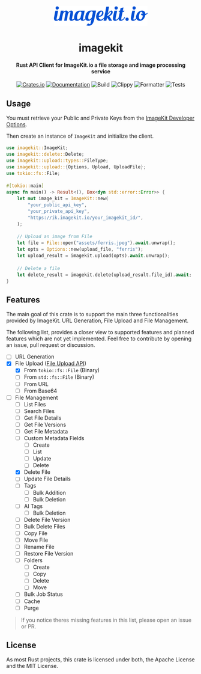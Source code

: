 <div>
  <div align="center">
    <img
      alt="ImageKit Logo"
      src="https://raw.githubusercontent.com/EstebanBorai/imagekit/main/assets/imagekit.svg"
      height="52"
      width="250"
    />
  </div>
  <h1 align="center">imagekit</h1>
  <h4 align="center">
    Rust API Client for ImageKit.io a file storage and image processing
    service
  </h4>
</div>

<div align="center">

  [![Crates.io](https://img.shields.io/crates/v/imagekit.svg)](https://crates.io/crates/imagekit)
  [![Documentation](https://docs.rs/imagekit/badge.svg)](https://docs.rs/imagekit)
  ![Build](https://github.com/EstebanBorai/imagekit/workflows/build/badge.svg)
  ![Clippy](https://github.com/EstebanBorai/imagekit/workflows/clippy/badge.svg)
  ![Formatter](https://github.com/EstebanBorai/imagekit/workflows/fmt/badge.svg)
  ![Tests](https://github.com/EstebanBorai/imagekit/workflows/test/badge.svg)

</div>

## Usage

You must retrieve your Public and Private Keys from the
[ImageKit Developer Options][1].

Then create an instance of `ImageKit` and initialize the client.

```rust
use imagekit::ImageKit;
use imagekit::delete::Delete;
use imagekit::upload::types::FileType;
use imagekit::upload::{Options, Upload, UploadFile};
use tokio::fs::File;

#[tokio::main]
async fn main() -> Result<(), Box<dyn std::error::Error>> {
    let mut image_kit = ImageKit::new(
        "your_public_api_key",
        "your_private_api_key",
        "https://ik.imagekit.io/your_imagekit_id/",
    );

    // Upload an image from File
    let file = File::open("assets/ferris.jpeg").await.unwrap();
    let opts = Options::new(upload_file, "ferris");
    let upload_result = imagekit.upload(opts).await.unwrap();

    // Delete a file
    let delete_result = imagekit.delete(upload_result.file_id).await;
}
```

## Features

The main goal of this crate is to support the main three functionalities
provided by ImageKit. URL Generation, File Upload and File Management.

The following list, provides a closer view to supported features and planned
features which are not yet implemented. Feel free to contribute by opening
an issue, pull request or discussion.

- [ ] URL Generation
- [x] File Upload ([File Upload API][2])
  - [x] From `tokio::fs::File` (Binary)
  - [ ] From `std::fs::File` (Binary)
  - [ ] From URL
  - [ ] From Base64
- [ ] File Management
  - [ ] List Files
  - [ ] Search Files
  - [ ] Get File Details
  - [ ] Get File Versions
  - [ ] Get File Metadata
  - [ ] Custom Metadata Fields
    - [ ] Create
    - [ ] List
    - [ ] Update
    - [ ] Delete
  - [x] Delete File
  - [ ] Update File Details
  - [ ] Tags
    - [ ] Bulk Addition
    - [ ] Bulk Deletion
  - [ ] AI Tags
    - [ ] Bulk Deletion
  - [ ] Delete File Version
  - [ ] Bulk Delete Files
  - [ ] Copy File
  - [ ] Move File
  - [ ] Rename File
  - [ ] Restore File Version
  - [ ] Folders
    - [ ] Create
    - [ ] Copy
    - [ ] Delete
    - [ ] Move
  - [ ] Bulk Job Status
  - [ ] Cache
   - [ ] Purge

> If you notice theres missing features in this list, please open an issue or PR.

## License

As most Rust projects, this crate is licensed under both, the Apache License
and the MIT License.

[1]: https://imagekit.io/dashboard/developer/api-keys
[2]: https://docs.imagekit.io/api-reference/upload-file-api/server-side-file-upload
